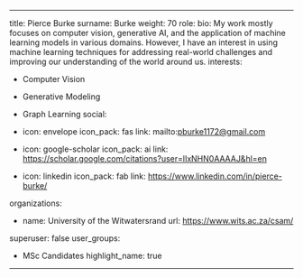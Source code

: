 
---
title: Pierce Burke
surname: Burke
weight: 70
role:
bio: My work mostly focuses on computer vision, generative AI, and the application of machine learning models in various domains. However, I have an interest in using machine learning techniques for addressing real-world challenges and improving our understanding of the world around us.
interests:
  - Computer Vision
  - Generative Modeling
  - Graph Learning
social:
  - icon: envelope
    icon_pack: fas
    link: mailto:pburke1172@gmail.com

  - icon: google-scholar
    icon_pack: ai
    link: https://scholar.google.com/citations?user=lIxNHN0AAAAJ&hl=en



  - icon: linkedin
    icon_pack: fab
    link: https://www.linkedin.com/in/pierce-burke/

organizations:
  - name: University of the Witwatersrand
    url: https://www.wits.ac.za/csam/

superuser: false
user_groups:
  - MSc Candidates
highlight_name: true


---



